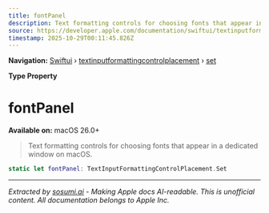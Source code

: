 ```yaml
---
title: fontPanel
description: Text formatting controls for choosing fonts that appear in a dedicated window on macOS.
source: https://developer.apple.com/documentation/swiftui/textinputformattingcontrolplacement/set/fontpanel
timestamp: 2025-10-29T00:11:45.826Z
---
```


**Navigation:** [Swiftui](/documentation/swiftui) › [textinputformattingcontrolplacement](/documentation/swiftui/textinputformattingcontrolplacement) › [set](/documentation/swiftui/textinputformattingcontrolplacement/set)

**Type Property**

# fontPanel

**Available on:** macOS 26.0+

> Text formatting controls for choosing fonts that appear in a dedicated window on macOS.

```swift
static let fontPanel: TextInputFormattingControlPlacement.Set
```

---

*Extracted by [sosumi.ai](https://sosumi.ai) - Making Apple docs AI-readable.*
*This is unofficial content. All documentation belongs to Apple Inc.*

